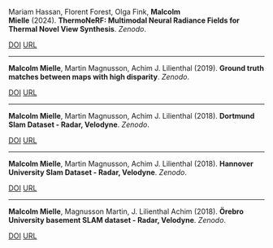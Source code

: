 
Mariam Hassan, Florent Forest, Olga Fink, **Malcolm Mielle** (2024). **ThermoNeRF: Multimodal Neural Radiance Fields for Thermal Novel View Synthesis**. _Zenodo_.

[DOI](https://doi.org/10.5281/ZENODO.10835108) [URL](https://zenodo.org/doi/10.5281/zenodo.10835108)

______

**Malcolm Mielle**, Martin Magnusson, Achim J. Lilienthal (2019). **Ground truth matches between maps with high disparity**. _Zenodo_.

[DOI](https://doi.org/10.5281/ZENODO.2574036) [URL](https://zenodo.org/record/2574036)

______

**Malcolm Mielle**, Martin Magnusson, Achim J. Lilienthal (2018). **Dortmund Slam Dataset - Radar, Velodyne**. _Zenodo_.

[DOI](https://doi.org/10.5281/ZENODO.1489911) [URL](https://zenodo.org/record/1489911)

______

**Malcolm Mielle**, Martin Magnusson, Achim J. Lilienthal (2018). **Hannover University Slam Dataset - Radar, Velodyne**. _Zenodo_.

[DOI](https://doi.org/10.5281/ZENODO.1489924) [URL](https://zenodo.org/record/1489924)

______

**Malcolm Mielle**, Magnusson Martin, J. Lilienthal Achim (2018). **Örebro University basement SLAM dataset - Radar, Velodyne**. _Zenodo_.

[DOI](https://doi.org/10.5281/ZENODO.1489896) [URL](https://zenodo.org/record/1489896)